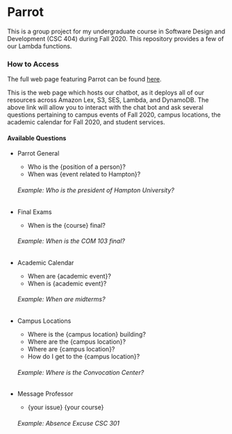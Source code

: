 # Parrot

This is a group project for my undergraduate course in Software Design and Development (CSC 404) during Fall 2020. This repository provides a few of our Lambda functions.

### How to Access

The full web page featuring Parrot can be found [here](https://dd8asdgc5jiy2.cloudfront.net/index.html).

This is the web page which hosts our chatbot, as it deploys all of our resources across Amazon Lex, S3, SES, Lambda, and DynamoDB. The above link will allow you to interact with the chat bot and ask several questions pertaining to campus events of Fall 2020, campus locations, the academic calendar for Fall 2020, and student services.

#### Available Questions

* Parrot General
  * Who is the {position of a person}?
  * When was {event related to Hampton}?
  ###### Example: Who is the president of Hampton University?

* Final Exams
  * When is the {course} final?
  ###### Example: When is the COM 103 final?
  
* Academic Calendar
  * When are {academic event}?
  * When is {academic event}?
  ###### Example: When are midterms?
  
* Campus Locations
  * Where is the {campus location} building?
  * Where are the {campus location}?
  * Where are {campus location}?
  * How do I get to the {campus location}?
  ###### Example: Where is the Convocation Center?
  
* Message Professor
  * {your issue} {your course}
  ###### Example: Absence Excuse CSC 301
